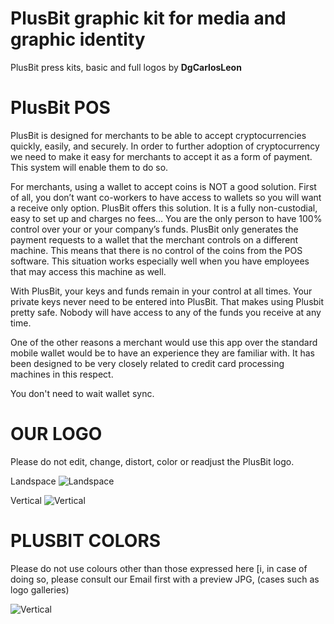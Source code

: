# PlusBit graphic kit for media and graphic identity
PlusBit press kits, basic and full logos by **DgCarlosLeon**

# PlusBit POS
PlusBit is designed for merchants to be able to accept cryptocurrencies quickly, easily, and securely. In order to further adoption of cryptocurrency we need to make it easy for merchants to accept it as a form of payment. This system will enable them to do so.

For merchants, using a wallet to accept coins is NOT a good solution. First of all, you don’t want co-workers to have access to wallets so you will want a receive only option. PlusBit offers this solution. It is a fully non-custodial, easy to set up and charges no fees… You are the only person to have 100% control over your or your company’s funds. PlusBit only generates the payment requests to a wallet that the merchant controls on a different machine. This means that there is no control of the coins from the POS software. This situation works especially well when you have employees that may access this machine as well. 

With PlusBit, your keys and funds remain in your control at all times. Your private keys never need to be entered into PlusBit. That makes using Plusbit pretty safe. Nobody will have access to any of the funds you receive at any time.

One of the other reasons a merchant would use this app over the standard mobile wallet would be to have an experience they are familiar with. It has been designed to be very closely related to credit card processing machines in this respect.

You don't need to wait wallet sync.

# OUR LOGO
Please do not edit, change, distort, color or readjust the PlusBit logo.

Landspace
![Landspace](https://plusbit.tech/assets/img/logo7.png)

Vertical
![Vertical](https://plusbit.tech/assets/img/logver.png)


# PLUSBIT COLORS
Please do not use colours other than those expressed here [i, in case of doing so, please consult our Email first with a preview JPG, (cases such as logo galleries)

![Vertical](https://plusbit.tech/assets/img/pcolors.png)
